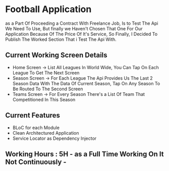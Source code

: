# Football Application

as a Part Of Proceeding a Contract With Freelance Job, Is to Test The Api We Need To Use, But finally we Haven't Chosen That One For Our Application Because Of The Price Of It's Service, So Finally, I Decided To Publish The Worked Section That i Test The Api With.  

## Current Working Screen Details 

- Home Screen -> List All Leagues In World Wide, You Can Tap On Each League To Get The Next Screen
- Season Screen -> For Each League The Api Provides Us The Last 2 Season Data With The Data Of Current Season, Tap On Any Season To Be Routed To The Second Screen
- Teams Screen -> For Every Season There's a List Of Team That Competitioned In This Season


## Current Features

- BLoC for each Module 
- Clean Architectured Application 
- Service Locator as Dependency Injector 

## Working Hours : 5H - as a Full Time Working On It Not Continuously -
